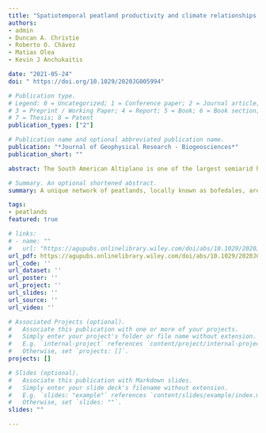 ```yaml
---
title: "Spatiotemporal peatland productivity and climate relationships across the western South American Altiplano"
authors:
- admin
- Duncan A. Christie
- Roberto O. Chávez
- Matias Olea
- Kevin J Anchukaitis

date: "2021-05-24"
doi: " https://doi.org/10.1029/2020JG005994"

# Publication type.
# Legend: 0 = Uncategorized; 1 = Conference paper; 2 = Journal article;
# 3 = Preprint / Working Paper; 4 = Report; 5 = Book; 6 = Book section;
# 7 = Thesis; 8 = Patent
publication_types: ["2"]

# Publication name and optional abbreviated publication name.
publication: "*Journal of Geophysical Research - Biogeosciences*"
publication_short: ""

abstract: The South American Altiplano is one of the largest semiarid high-altitude plateaus in the world. Within the Altiplano, peatlands known as 'bofedales' are important components of regional hydrology and provide key water resources and ecosystem services to Andean communities. Warming temperatures, changes in hydroclimate, and shifting atmospheric circulation patterns all affect peatland dynamics and hydrology. It is therefore urgent to better understand the relationships between climate variability and the spatiotemporal variations in peatland productivity across the Altiplano. Here, we explore climate influences on peatland vegetation using 31 years of Landsat data. We focus specifically on the bofedal network in the western Altiplano, the driest sector of the plateau, and use the satellite-derived NDVI (Normalized Difference Vegetation Index) as an indicator of productivity. We develop temporally and spatially continuous NDVI products at multiple scales in order to evaluate relationships with climate variables over the past three decades. We demonstrate that cumulative precipitation and snow persistence over the prior two years are strongly associated with growing season productivity. A step change in peatland productivity between 2013-2015 drives an increasing trend in NDVI and is likely a response to consecutive years of anomalously high snow accumulation and rainfall. Early summer minimum temperatures emerge as a secondary influence on productivity. Understanding large-scale productivity dynamics and characterizing the response of bofedales to climate variability over the last three decades provides a baseline to monitor the responses of Andean peatlands to climate change.

# Summary. An optional shortened abstract.
summary: A unique network of peatlands, locally known as bofedales, are found in the highlands of the Central Andes in South America. We specifically focus on the Chilean bofedal network and evaluate year to year changes in vegetation productivity, as represented by 'greenness' (NDVI). We find that the accumulation of snow and rain over two years is an important climate influence on subsequent bofedal growing season productivity across the region. We also show that early summer minimum temperatures have a secondary influence on bofedal productivity at the regional level. Finally, we show that a recent greening (2013-2015) was preceded by years of high snow and rain accumulation.

tags:
- peatlands
featured: true

# links:
# - name: ""
#   url: "https://agupubs.onlinelibrary.wiley.com/doi/abs/10.1029/2020JG005994"
url_pdf: https://agupubs.onlinelibrary.wiley.com/doi/abs/10.1029/2020JG005994
url_code: ''
url_dataset: ''
url_poster: ''
url_project: ''
url_slides: ''
url_source: ''
url_video: ''

# Associated Projects (optional).
#   Associate this publication with one or more of your projects.
#   Simply enter your project's folder or file name without extension.
#   E.g. `internal-project` references `content/project/internal-project/index.md`.
#   Otherwise, set `projects: []`.
projects: []

# Slides (optional).
#   Associate this publication with Markdown slides.
#   Simply enter your slide deck's filename without extension.
#   E.g. `slides: "example"` references `content/slides/example/index.md`.
#   Otherwise, set `slides: ""`.
slides: ""

---
```

